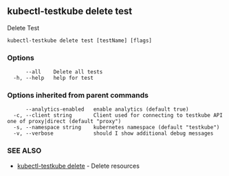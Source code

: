 ## kubectl-testkube delete test

Delete Test

```
kubectl-testkube delete test [testName] [flags]
```

### Options

```
      --all    Delete all tests
  -h, --help   help for test
```

### Options inherited from parent commands

```
      --analytics-enabled   enable analytics (default true)
  -c, --client string       Client used for connecting to testkube API one of proxy|direct (default "proxy")
  -s, --namespace string    kubernetes namespace (default "testkube")
  -v, --verbose             should I show additional debug messages
```

### SEE ALSO

* [kubectl-testkube delete](kubectl-testkube_delete.md)	 - Delete resources

